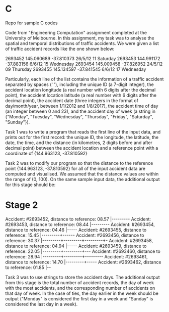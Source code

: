 # C
Repo for sample C codes

Code from "Engineering Computation" assignment completed at the 
University of Melbourne. In this assignment, my task was to analyse 
the spatial and temporal distributions of traffic accidents. We
were given a list of traffic accident records like the one shown below:
 
2693452 145.060689 -37.810373 26/5/12 11 Saturday
2693453 144.991172 -37.883156 6/6/12 15 Wednesday
2693454 145.009458 -37.826952 24/5/12 09 Thursday
2693455 145.134597 -37.841545 6/6/12 17 Wednesday

Particularly, each line of the list contains the information of a traffic 
accident separated by spaces (' '), including the unique ID (a 7-digit
integer), the accident location longitude (a real number with 6 digits 
after the decimal point), the accident location latitude (a real number 
with 6 digits after the decimal point), the accident date (three integers in the
format of day/month/year, between 1/1/2012 and 1/8/2017), the accident time of day 
(an integer between 0 and 23), and the accident day of week (a string in {"Monday", 
"Tuesday", "Wednesday", "Thursday", "Friday", "Saturday", "Sunday"}).
 
Task 1 was to write a program that reads the first line of the input data, and prints 
out for the first record: the unique ID, the longitude, the latitude, the date, the time, 
and the distance (in kilometres, 2 digits before and after decimal point) between the 
accident location and a reference point with a coordinate of {144.963123, -37.810592}
 
Task 2 was to modify our program so that the distance to the reference point 
{144.963123, -37.810592} for all of the input accident data are computed and visualised. 
We assumed that the distance values are within the range of (0, 100). 
On the same sample input data, the additional output for this stage should be:

Stage 2
==========
Accident: #2693452, distance to reference: 08.57 |---------
Accident: #2693453, distance to reference: 08.44 |---------
Accident: #2693454, distance to reference: 04.46 |-----
Accident: #2693455, distance to reference: 15.45 |---------+------
Accident: #2693456, distance to reference: 30.37 |---------+---------+---------+-
Accident: #2693458, distance to reference: 04.94 |-----
Accident: #2693459, distance to reference: 22.05 |---------+---------+---
Accident: #2693460, distance to reference: 28.94 |---------+---------+---------
Accident: #2693461, distance to reference: 14.70 |---------+-----
Accident: #2693462, distance to reference: 01.85 |--

Task 3 was to use strings to store the accident days. The additional output from this stage 
is the total number of accident records, the day of week with the most accidents, and the 
corresponding number of accidents on that day of week. In the case of ties, the day earlier 
in the week should be output ("Monday" is considered the first day in a week and "Sunday" is
considered the last day in a week).
